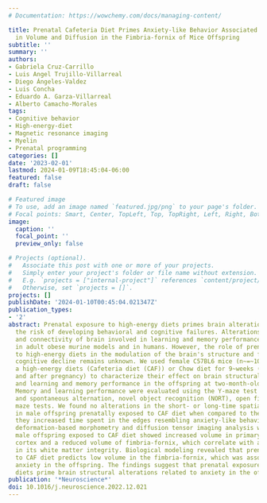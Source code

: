 ```yaml
---
# Documentation: https://wowchemy.com/docs/managing-content/

title: Prenatal Cafeteria Diet Primes Anxiety-like Behavior Associated to Defects
  in Volume and Diffusion in the Fimbria-fornix of Mice Offspring
subtitle: ''
summary: ''
authors:
- Gabriela Cruz-Carrillo
- Luis Angel Trujillo-Villarreal
- Diego Ángeles-Valdez
- Luis Concha
- Eduardo A. Garza-Villarreal
- Alberto Camacho-Morales
tags:
- Cognitive behavior
- High-energy-diet
- Magnetic resonance imaging
- Myelin
- Prenatal programming
categories: []
date: '2023-02-01'
lastmod: 2024-01-09T18:45:04-06:00
featured: false
draft: false

# Featured image
# To use, add an image named `featured.jpg/png` to your page's folder.
# Focal points: Smart, Center, TopLeft, Top, TopRight, Left, Right, BottomLeft, Bottom, BottomRight.
image:
  caption: ''
  focal_point: ''
  preview_only: false

# Projects (optional).
#   Associate this post with one or more of your projects.
#   Simply enter your project's folder or file name without extension.
#   E.g. `projects = ["internal-project"]` references `content/project/deep-learning/index.md`.
#   Otherwise, set `projects = []`.
projects: []
publishDate: '2024-01-10T00:45:04.021347Z'
publication_types:
- '2'
abstract: Prenatal exposure to high-energy diets primes brain alterations that increase
  the risk of developing behavioral and cognitive failures. Alterations in the structure
  and connectivity of brain involved in learning and memory performance are found
  in adult obese murine models and in humans. However, the role of prenatal exposure
  to high-energy diets in the modulation of the brain's structure and function during
  cognitive decline remains unknown. We used female C57BL6 mice (n~=~10) exposed to
  a high-energy diets (Cafeteria diet (CAF)) or Chow diet for 9~weeks (before, during
  and after pregnancy) to characterize their effect on brain structural organization
  and learning and memory performance in the offspring at two-month-old (n~=~17).
  Memory and learning performance were evaluated using the Y-maze test including forced
  and spontaneous alternation, novel object recognition (NORT), open field and Barnes
  maze tests. We found no alterations in the short- or long-time spatial memory performance
  in male offspring prenatally exposed to CAF diet when compared to the control, but
  they increased time spent in the edges resembling anxiety-like behavior. By using
  deformation-based morphometry and diffusion tensor imaging analysis we found that
  male offspring exposed to CAF diet showed increased volume in primary somatosensory
  cortex and a reduced volume of fimbria-fornix, which correlate with alterations
  in its white matter integrity. Biological modeling revealed that prenatal exposure
  to CAF diet predicts low volume in the fimbria-fornix, which was associated with
  anxiety in the offspring. The findings suggest that prenatal exposure to high-energy
  diets prime brain structural alterations related to anxiety in the offspring.
publication: '*Neuroscience*'
doi: 10.1016/j.neuroscience.2022.12.021
---
```

